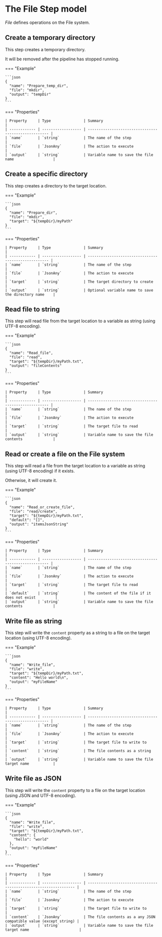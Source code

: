 # The File Step model

*File* defines operations on the File system.

## Create a temporary directory

This step creates a temporary directory. 

It will be removed after the pipeline has stopped running.

=== "Example"

    ```json
    {
      "name": "Prepare_temp_dir",
      "file": "mkdir",
      "output": "tempDir"
    }
    ```

=== "Properties"

    | Property     | Type               | Summary                                              |
    | ------------ | ------------------ | ---------------------------------------------------- |
    | `name`       | `string`           | The name of the step                                 |
    | `file`       | `JsonAny`          | The action to execute                                |
    | `output`     | `string`           | Variable name to save the file name                  |

## Create a specific directory

This step creates a directory to the target location.

=== "Example"

    ```json
    {
      "name": "Prepare_dir",
      "file": "mkdir",
      "target": "${tempDir}/myPath"
    }
    ```

=== "Properties"

    | Property     | Type               | Summary                                              |
    | ------------ | ------------------ | ---------------------------------------------------- |
    | `name`       | `string`           | The name of the step                                 |
    | `file`       | `JsonAny`          | The action to execute                                |
    | `target`     | `string`           | The target directory to create                       |
    | `output`     | `string`           | Optional variable name to save the directory name    |

## Read file to string

This step will read file from the target location to a variable as string (using UTF-8 encoding).

=== "Example"

    ```json
    {
      "name": "Read_file",
      "file": "read",
      "target": "${tempDir}/myPath.txt",
      "output": "fileContents"
    }
    ```

=== "Properties"

    | Property     | Type               | Summary                                              |
    | ------------ | ------------------ | ---------------------------------------------------- |
    | `name`       | `string`           | The name of the step                                 |
    | `file`       | `JsonAny`          | The action to execute                                |
    | `target`     | `string`           | The target file to read                              |
    | `output`     | `string`           | Variable name to save the file contents              |

## Read or create a file on the File system

This step will read a file from the target location to a variable as string (using UTF-8 encoding) if it exists.

Otherwise, it will create it.

=== "Example"

    ```json
    {
      "name": "Read_or_create_file",
      "file": "read/create",
      "target": "${tempDir}/myPath.txt",
      "default": "[]",
      "output": "itemsJsonString"
    }
    ```

=== "Properties"

    | Property     | Type               | Summary                                              |
    | ------------ | ------------------ | ---------------------------------------------------- |
    | `name`       | `string`           | The name of the step                                 |
    | `file`       | `JsonAny`          | The action to execute                                |
    | `target`     | `string`           | The target file to read                              |
    | `default`    | `string`           | The content of the file if it does not exist         |
    | `output`     | `string`           | Variable name to save the file contents              |

## Write file as string

This step will write the `content` property as a string to a file on the target location (using UTF-8 encoding).

=== "Example"

    ```json
    {
      "name": "Write_file",
      "file": "write",
      "target": "${tempDir}/myPath.txt",
      "content": "Hello world\n",
      "output": "myFileName"
    }
    ```

=== "Properties"

    | Property     | Type               | Summary                                              |
    | ------------ | ------------------ | ---------------------------------------------------- |
    | `name`       | `string`           | The name of the step                                 |
    | `file`       | `JsonAny`          | The action to execute                                |
    | `target`     | `string`           | The target file to write to                          |
    | `content`    | `string`           | The file contents as a string                        |
    | `output`     | `string`           | Variable name to save the file target name           |

## Write file as JSON

This step will write the `content` property to a file on the target location (using JSON and UTF-8 encoding).

=== "Example"

    ```json
    {
      "name": "Write_file",
      "file": "write",
      "target": "${tempDir}/myPath.txt",
      "content": {
        "hello": "world"
      },
      "output": "myFileName"
    }
    ```

=== "Properties"

    | Property     | Type               | Summary                                                          |
    | ------------ | ------------------ | ---------------------------------------------------------------- |
    | `name`       | `string`           | The name of the step                                             |
    | `file`       | `JsonAny`          | The action to execute                                            |
    | `target`     | `string`           | The target file to write to                                      |
    | `content`    | `JsonAny`          | The file contents as a any JSON compatible value (except string) |
    | `output`     | `string`           | Variable name to save the file target name                       |
